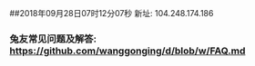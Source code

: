 ##2018年09月28日07时12分07秒 新址: 104.248.174.186
### 兔友常见问题及解答: https://github.com/wanggonging/d/blob/w/FAQ.md
